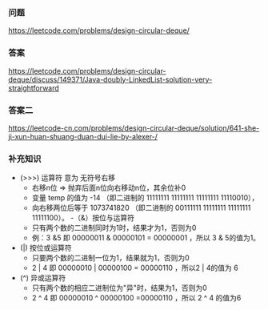 ### 问题

https://leetcode.com/problems/design-circular-deque/


### 答案

https://leetcode.com/problems/design-circular-deque/discuss/149371/Java-doubly-LinkedList-solution-very-straightforward

### 答案二

https://leetcode-cn.com/problems/design-circular-deque/solution/641-she-ji-xun-huan-shuang-duan-dui-lie-by-alexer-/

### 补充知识
- (>>>) 运算符 意为 无符号右移
    - 右移n位 => 抛弃后面n位向右移动n位，其余位补0
    - 变量 temp 的值为 -14 （即二进制的 11111111 11111111 11111111 11110010），
    - 向右移两位后等于 1073741820 （即二进制的 00111111 11111111 11111111 11111100）。
-（&）按位与运算符
    - 只有两个数的二进制同时为1时，结果才为1，否则为0
    - 例：3 &5 即 00000011 & 00000101 = 00000001 ，所以 3 & 5的值为1。
- (|) 按位或运算符
    - 只要两个数的二进制一位为1，结果就为1，否则为0
    - 2 | 4 即 00000010 | 00000100 = 00000110 ，所以2 | 4的值为 6
- (^) 异或运算符
    - 只有两个数的相应二进制位为"异"时，结果为1，否则为0
    - 2 ^ 4 即 00000010 ^ 00000100 =00000110 ，所以 2 ^ 4 的值为6
